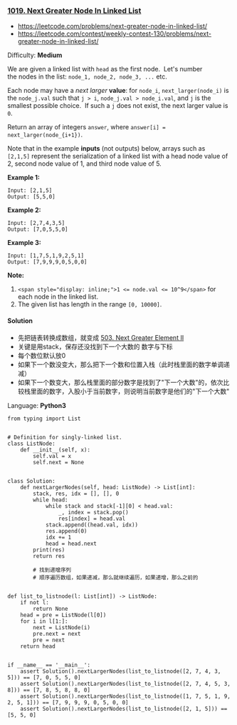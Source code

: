### [1019\. Next Greater Node In Linked List](https://leetcode.com/problems/next-greater-node-in-linked-list/)
- https://leetcode.com/problems/next-greater-node-in-linked-list/
- https://leetcode.com/contest/weekly-contest-130/problems/next-greater-node-in-linked-list/

Difficulty: **Medium**


We are given a linked list with `head` as the first node.  Let's number the nodes in the list: `node_1, node_2, node_3, ...` etc.

Each node may have a _next larger_ **value**: for `node_i`, `next_larger(node_i)` is the `node_j.val` such that `j > i`, `node_j.val > node_i.val`, and `j` is the smallest possible choice.  If such a `j` does not exist, the next larger value is `0`.

Return an array of integers `answer`, where `answer[i] = next_larger(node_{i+1})`.

Note that in the example **inputs** (not outputs) below, arrays such as `[2,1,5]` represent the serialization of a linked list with a head node value of 2, second node value of 1, and third node value of 5.


**Example 1:**

```
Input: [2,1,5]
Output: [5,5,0]
```


**Example 2:**

```
Input: [2,7,4,3,5]
Output: [7,0,5,5,0]
```


**Example 3:**

```
Input: [1,7,5,1,9,2,5,1]
Output: [7,9,9,9,0,5,0,0]
```

**<span style="display: inline;">Note:</span>**

1.  `<span style="display: inline;">1 <= node.val <= 10^9</span>`<span style="display: inline;"> for each node in the linked list.</span>
2.  The given list has length in the range `[0, 10000]`.


#### Solution
- 先把链表转换成数组，就变成 [503. Next Greater Element II](https://leetcode.com/problems/next-greater-element-ii/)
- 关键是用stack，保存还没找到下一个大数的 数字与下标
- 每个数位默认放0
- 如果下一个数没变大，那么把下一个数和位置入栈（此时栈里面的数字单调递减）
- 如果下一个数变大，那么栈里面的部分数字是找到了"下一个大数"的，依次比较栈里面的数字，入股小于当前数字，则说明当前数字是他们的"下一个大数"

Language: **Python3**

```python3
from typing import List
​
​
# Definition for singly-linked list.
class ListNode:
    def __init__(self, x):
        self.val = x
        self.next = None
​
​
class Solution:
    def nextLargerNodes(self, head: ListNode) -> List[int]:
        stack, res, idx = [], [], 0
        while head:
            while stack and stack[-1][0] < head.val:
                _, index = stack.pop()
                res[index] = head.val
            stack.append((head.val, idx))
            res.append(0)
            idx += 1
            head = head.next
        print(res)
        return res
​
        # 找到递增序列
        # 顺序遍历数组，如果递减，那么就继续遍历，如果递增，那么之前的
​
​
def list_to_listnode(l: List[int]) -> ListNode:
    if not l:
        return None
    head = pre = ListNode(l[0])
    for i in l[1:]:
        next = ListNode(i)
        pre.next = next
        pre = next
    return head
​
​
if __name__ == '__main__':
    assert Solution().nextLargerNodes(list_to_listnode([2, 7, 4, 3, 5])) == [7, 0, 5, 5, 0]
    assert Solution().nextLargerNodes(list_to_listnode([2, 7, 4, 5, 3, 8])) == [7, 8, 5, 8, 8, 0]
    assert Solution().nextLargerNodes(list_to_listnode([1, 7, 5, 1, 9, 2, 5, 1])) == [7, 9, 9, 9, 0, 5, 0, 0]
    assert Solution().nextLargerNodes(list_to_listnode([2, 1, 5])) == [5, 5, 0]
​
```